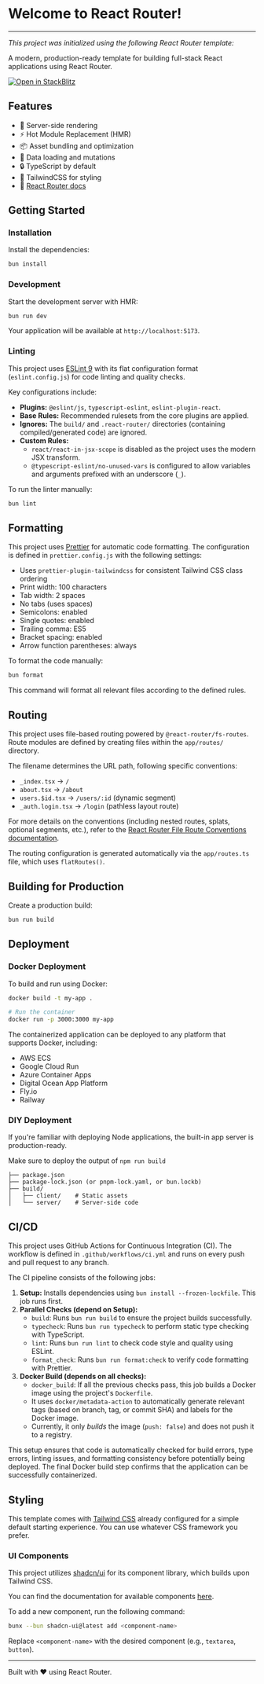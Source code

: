 # Welcome to React Router!

---

_This project was initialized using the following React Router template:_

A modern, production-ready template for building full-stack React applications using React Router.

[![Open in StackBlitz](https://developer.stackblitz.com/img/open_in_stackblitz.svg)](https://stackblitz.com/github/remix-run/react-router-templates/tree/main/default)

## Features

- 🚀 Server-side rendering
- ⚡️ Hot Module Replacement (HMR)
- 📦 Asset bundling and optimization
- 🔄 Data loading and mutations
- 🔒 TypeScript by default
- 🎉 TailwindCSS for styling
- 📖 [React Router docs](https://reactrouter.com/)

## Getting Started

### Installation

Install the dependencies:

```bash
bun install
```

### Development

Start the development server with HMR:

```bash
bun run dev
```

Your application will be available at `http://localhost:5173`.

### Linting

This project uses [ESLint 9](https://eslint.org/docs/latest/use/configure/configuration-files-new) with its flat configuration format (`eslint.config.js`) for code linting and quality checks.

Key configurations include:

- **Plugins:** `@eslint/js`, `typescript-eslint`, `eslint-plugin-react`.
- **Base Rules:** Recommended rulesets from the core plugins are applied.
- **Ignores:** The `build/` and `.react-router/` directories (containing compiled/generated code) are ignored.
- **Custom Rules:**
  - `react/react-in-jsx-scope` is disabled as the project uses the modern JSX transform.
  - `@typescript-eslint/no-unused-vars` is configured to allow variables and arguments prefixed with an underscore (`_`).

To run the linter manually:

```bash
bun lint
```

## Formatting

This project uses [Prettier](https://prettier.io/) for automatic code formatting. The configuration is defined in `prettier.config.js` with the following settings:

- Uses `prettier-plugin-tailwindcss` for consistent Tailwind CSS class ordering
- Print width: 100 characters
- Tab width: 2 spaces
- No tabs (uses spaces)
- Semicolons: enabled
- Single quotes: enabled
- Trailing comma: ES5
- Bracket spacing: enabled
- Arrow function parentheses: always

To format the code manually:

```bash
bun format
```

This command will format all relevant files according to the defined rules.

## Routing

This project uses file-based routing powered by `@react-router/fs-routes`. Route modules are defined by creating files within the `app/routes/` directory.

The filename determines the URL path, following specific conventions:

- `_index.tsx` -> `/`
- `about.tsx` -> `/about`
- `users.$id.tsx` -> `/users/:id` (dynamic segment)
- `_auth.login.tsx` -> `/login` (pathless layout route)

For more details on the conventions (including nested routes, splats, optional segments, etc.), refer to the [React Router File Route Conventions documentation](https://reactrouter.com/how-to/file-route-conventions).

The routing configuration is generated automatically via the `app/routes.ts` file, which uses `flatRoutes()`.

## Building for Production

Create a production build:

```bash
bun run build
```

## Deployment

### Docker Deployment

To build and run using Docker:

```bash
docker build -t my-app .

# Run the container
docker run -p 3000:3000 my-app
```

The containerized application can be deployed to any platform that supports Docker, including:

- AWS ECS
- Google Cloud Run
- Azure Container Apps
- Digital Ocean App Platform
- Fly.io
- Railway

### DIY Deployment

If you're familiar with deploying Node applications, the built-in app server is production-ready.

Make sure to deploy the output of `npm run build`

```
├── package.json
├── package-lock.json (or pnpm-lock.yaml, or bun.lockb)
├── build/
│   ├── client/    # Static assets
│   └── server/    # Server-side code
```

## CI/CD

This project uses GitHub Actions for Continuous Integration (CI).
The workflow is defined in `.github/workflows/ci.yml` and runs on every push and pull request to any branch.

The CI pipeline consists of the following jobs:

1.  **Setup:** Installs dependencies using `bun install --frozen-lockfile`. This job runs first.
2.  **Parallel Checks (depend on Setup):**
    - `build`: Runs `bun run build` to ensure the project builds successfully.
    - `typecheck`: Runs `bun run typecheck` to perform static type checking with TypeScript.
    - `lint`: Runs `bun run lint` to check code style and quality using ESLint.
    - `format_check`: Runs `bun run format:check` to verify code formatting with Prettier.
3.  **Docker Build (depends on all checks):**
    - `docker_build`: If all the previous checks pass, this job builds a Docker image using the project's `Dockerfile`.
    - It uses `docker/metadata-action` to automatically generate relevant tags (based on branch, tag, or commit SHA) and labels for the Docker image.
    - Currently, it only _builds_ the image (`push: false`) and does not push it to a registry.

This setup ensures that code is automatically checked for build errors, type errors, linting issues, and formatting consistency before potentially being deployed. The final Docker build step confirms that the application can be successfully containerized.

## Styling

This template comes with [Tailwind CSS](https://tailwindcss.com/) already configured for a simple default starting experience. You can use whatever CSS framework you prefer.

### UI Components

This project utilizes [shadcn/ui](https://ui.shadcn.com/) for its component library, which builds upon Tailwind CSS.

You can find the documentation for available components [here](https://ui.shadcn.com/docs/components/accordion).

To add a new component, run the following command:

```bash
bunx --bun shadcn-ui@latest add <component-name>
```

Replace `<component-name>` with the desired component (e.g., `textarea`, `button`).

---

Built with ❤️ using React Router.

